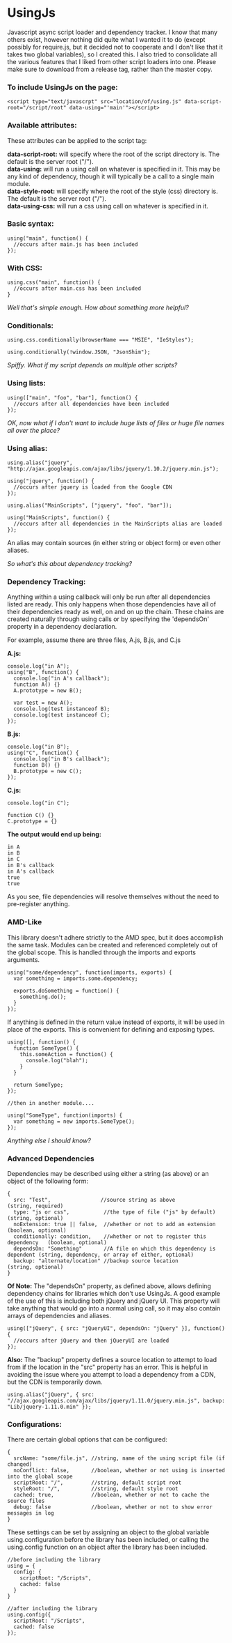 UsingJs
=======

Javascript async script loader and dependency tracker. I know that many others exist, 
however nothing did quite what I wanted it to do (except possibly for require.js, but
it decided not to cooperate and I don't like that it takes two global variables), so 
I created this. I also tried to consolidate all the various features that I liked from 
other script loaders into one. 
Please make sure to download from a release tag, rather than the master copy.
  
  
### To include UsingJs on the page: ###

    <script type="text/javascrpt" src="location/of/using.js" data-script-root="/script/root" data-using="'main'"></script>
  
  
### Available attributes: ###

These attributes can be applied to the script tag:

**data-script-root:** will specify where the root of the script directory is. The default is the server root ("/").  
**data-using:** will run a using call on whatever is specified in it. This may be any kind of dependency, though it
will typically be a call to a single main module.  
**data-style-root:** will specify where the root of the style (css) directory is. The default is the server root ("/").  
**data-using-css:** will run a css using call on whatever is specified in it.  
  
  
### Basic syntax: ###

    using("main", function() {
      //occurs after main.js has been included
    });
  
  
### With CSS: ###

    using.css("main", function() {
      //occurs after main.css has been included
    }

*Well that's simple enough. How about something more helpful?*
  
  
### Conditionals: ###

    using.css.conditionally(browserName === "MSIE", "IeStyles");
    
    using.conditionally(!window.JSON, "JsonShim");


*Spiffy. What if my script depends on multiple other scripts?*
  
  
### Using lists: ###

    using(["main", "foo", "bar"], function() {
      //occurs after all dependencies have been included
    });


*OK, now what if I don't want to include huge lists of files or huge file names all over the place?*
  
  
### Using alias: ###

    using.alias("jquery", "http://ajax.googleapis.com/ajax/libs/jquery/1.10.2/jquery.min.js");
    
    using("jquery", function() {
      //occurs after jquery is loaded from the Google CDN
    });
    
    using.alias("MainScripts", ["jquery", "foo", "bar"]);
    
    using("MainScripts", function() {
      //occurs after all dependencies in the MainScripts alias are loaded
    });

An alias may contain sources (in either string or object form) or even other aliases.

*So what's this about dependency tracking?*
  
  
### Dependency Tracking: ###

Anything within a using callback will only be run after all dependencies listed are ready. This only happens when those dependencies have all of their dependencies ready as well, on and on up the chain. These chains are created naturally through using calls or by specifying the 'dependsOn' property in a dependency declaration.

For example, assume there are three files, A.js, B.js, and C.js

**A.js:**

    console.log("in A");
    using("B", function() {
      console.log("in A's callback");
      function A() {}
      A.prototype = new B();
      
      var test = new A();
      console.log(test instanceof B);
      console.log(test instanceof C);
    });

**B.js:**

    console.log("in B");
    using("C", function() {
      console.log("in B's callback");
      function B() {}
      B.prototype = new C();
    });

**C.js:**

    console.log("in C");
    
    function C() {}
    C.prototype = {}

**The output would end up being:**

    in A
    in B
    in C
    in B's callback
    in A's callback
    true
    true

As you see, file dependencies will resolve themselves without the need to pre-register anything.

### AMD-Like ###
This library doesn't adhere strictly to the AMD spec, but it does accomplish the same task. Modules 
can be created and referenced completely out of the global scope. This is handled through the imports 
and exports arguments.

    using("some/dependency", function(imports, exports) {
      var something = imports.some.dependency;
      
      exports.doSomething = function() {
        something.do();
      }
    });
    
If anything is defined in the return value instead of exports, it will be used in place of the exports. 
This is convenient for defining and exposing types.

    using([], function() {
      function SomeType() {
        this.someAction = function() {
          console.log("blah");
        }
      }
      
      return SomeType;
    });
    
    //then in another module....
    
    using("SomeType", function(imports) {
      var something = new imports.SomeType();
    });

*Anything else I should know?*

### Advanced Dependencies ###

Dependencies may be described using either a string (as above) or an object of the following form:

    {
      src: "Test",                //source string as above                        (string, required)
      type: "js or css",           //the type of file ("js" by default)           (string, optional)
      noExtension: true || false,  //whether or not to add an extension           (boolean, optional)
      conditionally: condition,    //whether or not to register this dependency   (boolean, optional)
      dependsOn: "Something"       //A file on which this dependency is dependent (string, dependency, or array of either, optional)
      backup: "alternate/location" //backup source location                       (string, optional)
    }

**Of Note:**
The "dependsOn" property, as defined above, allows defining dependency chains for libraries which don't use UsingJs. A good example of the use of this is including both jQuery and jQuery UI. This property will take anything that would go into a normal using call, so it may also contain arrays of dependencies and aliases.

    using(["jQuery", { src: "jQueryUI", dependsOn: "jQuery" }], function() {
      //occurs after jQuery and then jQueryUI are loaded
    });
  
**Also:**
The "backup" property defines a source location to attempt to load from if the location in the "src" property has an error. This is helpful in avoiding the issue where you attempt to load a dependency from a CDN, but the CDN is temporarily down.

    using.alias("jQuery", { src: "//ajax.googleapis.com/ajax/libs/jquery/1.11.0/jquery.min.js", backup: "Lib/jquery-1.11.0.min" });

  
### Configurations: ###
There are certain global options that can be configured:

    {
      srcName: "some/file.js", //string, name of the using script file (if changed)
      noConflict: false,       //boolean, whether or not using is inserted into the global scope
      scriptRoot: "/",         //string, default script root
      styleRoot: "/",          //string, default style root
      cached: true,            //boolean, whether or not to cache the source files
      debug: false             //boolean, whether or not to show error messages in log
    }

These settings can be set by assigning an object to the global variable using.configuration before 
the library has been included, or calling the using.config function on an object after the library 
has been included.

    //before including the library
    using = {
      config: {
        scriptRoot: "/Scripts",
        cached: false
      }
    }
    
    //after including the library
    using.config({
      scriptRoot: "/Scripts",
      cached: false
    });

